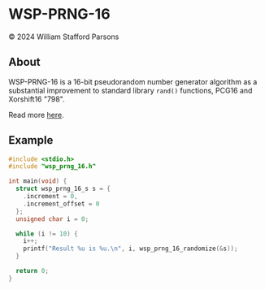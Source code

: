 # WSP-PRNG-16
© 2024 William Stafford Parsons

## About
WSP-PRNG-16 is a 16-bit pseudorandom number generator algorithm as a substantial improvement to standard library `rand()` functions, PCG16 and Xorshift16 "798".

Read more [here](https://williamstaffordparsons.github.io/wsp-prng-16/).

## Example
``` c
#include <stdio.h>
#include "wsp_prng_16.h"

int main(void) {
  struct wsp_prng_16_s s = {
    .increment = 0,
    .increment_offset = 0
  };
  unsigned char i = 0;

  while (i != 10) {
    i++;
    printf("Result %u is %u.\n", i, wsp_prng_16_randomize(&s));
  }

  return 0;
}
```
